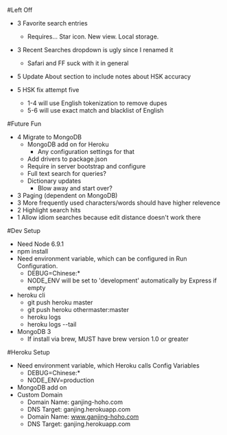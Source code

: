#Left Off
* 3 Favorite search entries
    * Requires... Star icon. New view. Local storage.

* 3 Recent Searches dropdown is ugly since I renamed it
    * Safari and FF suck with it in general

* 5 Update About section to include notes about HSK accuracy

* 5 HSK fix attempt five
    * 1-4 will use English tokenization to remove dupes
    * 5-6 will use exact match and blacklist of English

#Future Fun
* 4 Migrate to MongoDB
   * MongoDB add on for Heroku
        * Any configuration settings for that
   *  Add drivers to package.json
   *  Require in server bootstrap and configure
   *  Full text search for queries?
   *  Dictionary updates
        * Blow away and start over?
* 3 Paging (dependent on MongoDB)
* 3 More frequently used characters/words should have higher relevence
* 2 Highlight search hits
* 1 Allow idiom searches because edit distance doesn't work there

#Dev Setup
* Need Node 6.9.1
* npm install
* Need environment variable, which can be configured in Run Configuration.
    * DEBUG=Chinese:*
    * NODE_ENV will be set to 'development' automatically by Express if empty
* heroku cli
    * git push heroku master
    * git push heroku othermaster:master
    * heroku logs
    * heroku logs --tail
* MongoDB 3
    * If install via brew, MUST have brew version 1.0 or greater

#Heroku Setup
* Need environment variable, which Heroku calls Config Variables
    * DEBUG=Chinese:*
    * NODE_ENV=production
* MongoDB add on
* Custom Domain
    * Domain Name: ganjing-hoho.com
    * DNS Target: ganjing.herokuapp.com
    * Domain Name: www.ganjing-hoho.com
    * DNS Target: ganjing.herokuapp.com
